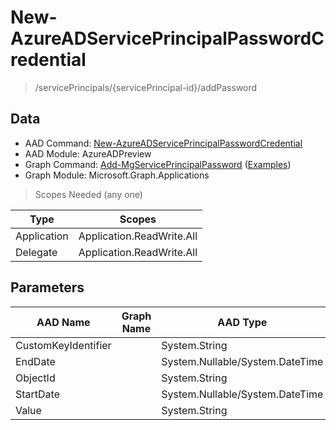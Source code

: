 # New-AzureADServicePrincipalPasswordCredential

> /servicePrincipals/{servicePrincipal-id}/addPassword

## Data

+ AAD Command: [New-AzureADServicePrincipalPasswordCredential](https://docs.microsoft.com/en-us/powershell/module/AzureADPreview/New-AzureADServicePrincipalPasswordCredential)
+ AAD Module: AzureADPreview
+ Graph Command: [Add-MgServicePrincipalPassword](https://docs.microsoft.com/en-us/powershell/module/Microsoft.Graph.Applications/Add-MgServicePrincipalPassword) ([Examples](https://github.com/orgs/msgraph/discussions?discussions_q=Add-MgServicePrincipalPassword))
+ Graph Module: Microsoft.Graph.Applications

> Scopes Needed (any one)

|Type|Scopes|
|---|---|
|Application|Application.ReadWrite.All|
|Delegate|Application.ReadWrite.All|

## Parameters

|AAD Name|Graph Name|AAD Type|Graph Type|Infos|
|---|---|---|---|---|
|CustomKeyIdentifier||System.String|||
|EndDate||System.Nullable/System.DateTime|||
|ObjectId||System.String|||
|StartDate||System.Nullable/System.DateTime|||
|Value||System.String|||

